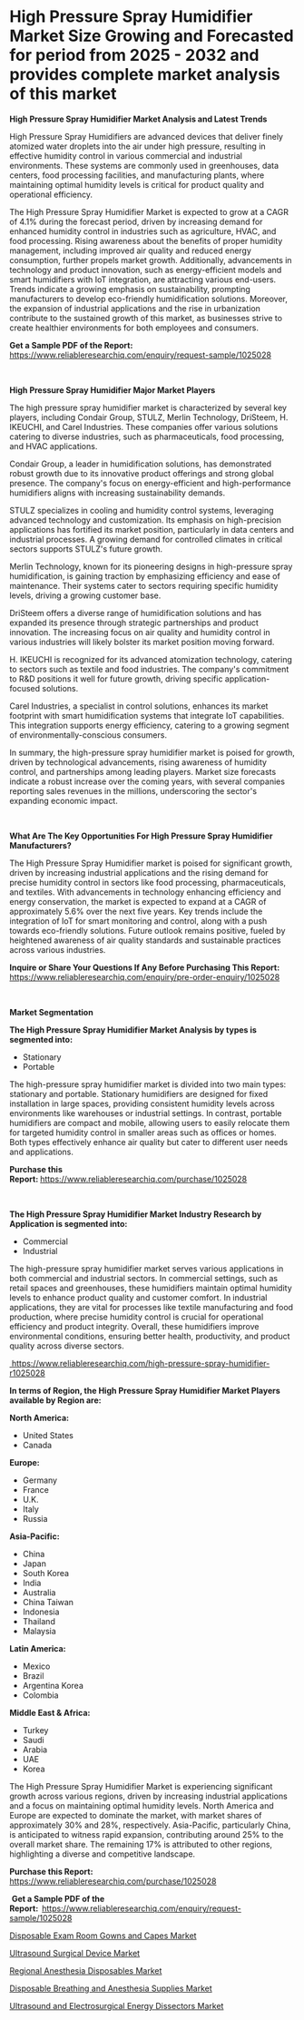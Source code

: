 <p><h1>High Pressure Spray Humidifier Market Size Growing and Forecasted for period from 2025 - 2032 and provides complete market analysis of this market</h1></p><p><strong>High Pressure Spray Humidifier Market Analysis and Latest Trends</strong></p>
<p><p>High Pressure Spray Humidifiers are advanced devices that deliver finely atomized water droplets into the air under high pressure, resulting in effective humidity control in various commercial and industrial environments. These systems are commonly used in greenhouses, data centers, food processing facilities, and manufacturing plants, where maintaining optimal humidity levels is critical for product quality and operational efficiency.</p><p>The High Pressure Spray Humidifier Market is expected to grow at a CAGR of 4.1% during the forecast period, driven by increasing demand for enhanced humidity control in industries such as agriculture, HVAC, and food processing. Rising awareness about the benefits of proper humidity management, including improved air quality and reduced energy consumption, further propels market growth. Additionally, advancements in technology and product innovation, such as energy-efficient models and smart humidifiers with IoT integration, are attracting various end-users. Trends indicate a growing emphasis on sustainability, prompting manufacturers to develop eco-friendly humidification solutions. Moreover, the expansion of industrial applications and the rise in urbanization contribute to the sustained growth of this market, as businesses strive to create healthier environments for both employees and consumers.</p></p>
<p><strong>Get a Sample PDF of the Report:&nbsp;</strong> <a href="https://www.reliableresearchiq.com/enquiry/request-sample/1025028?utm_campaign=104&utm_medium=2&utm_source=Github&utm_content=ia&utm_term=22032025&utm_id=high-pressure-spray-humidifier">https://www.reliableresearchiq.com/enquiry/request-sample/1025028</a></p>
<p>&nbsp;</p>
<p><strong>High Pressure Spray Humidifier Major Market Players</strong></p>
<p><p>The high pressure spray humidifier market is characterized by several key players, including Condair Group, STULZ, Merlin Technology, DriSteem, H. IKEUCHI, and Carel Industries. These companies offer various solutions catering to diverse industries, such as pharmaceuticals, food processing, and HVAC applications.</p><p>Condair Group, a leader in humidification solutions, has demonstrated robust growth due to its innovative product offerings and strong global presence. The company's focus on energy-efficient and high-performance humidifiers aligns with increasing sustainability demands. </p><p>STULZ specializes in cooling and humidity control systems, leveraging advanced technology and customization. Its emphasis on high-precision applications has fortified its market position, particularly in data centers and industrial processes. A growing demand for controlled climates in critical sectors supports STULZ's future growth.</p><p>Merlin Technology, known for its pioneering designs in high-pressure spray humidification, is gaining traction by emphasizing efficiency and ease of maintenance. Their systems cater to sectors requiring specific humidity levels, driving a growing customer base.</p><p>DriSteem offers a diverse range of humidification solutions and has expanded its presence through strategic partnerships and product innovation. The increasing focus on air quality and humidity control in various industries will likely bolster its market position moving forward.</p><p>H. IKEUCHI is recognized for its advanced atomization technology, catering to sectors such as textile and food industries. The company's commitment to R&D positions it well for future growth, driving specific application-focused solutions.</p><p>Carel Industries, a specialist in control solutions, enhances its market footprint with smart humidification systems that integrate IoT capabilities. This integration supports energy efficiency, catering to a growing segment of environmentally-conscious consumers.</p><p>In summary, the high-pressure spray humidifier market is poised for growth, driven by technological advancements, rising awareness of humidity control, and partnerships among leading players. Market size forecasts indicate a robust increase over the coming years, with several companies reporting sales revenues in the millions, underscoring the sector's expanding economic impact.</p></p>
<p>&nbsp;</p>
<p><strong>What Are The Key Opportunities For High Pressure Spray Humidifier Manufacturers?</strong></p>
<p><p>The High Pressure Spray Humidifier market is poised for significant growth, driven by increasing industrial applications and the rising demand for precise humidity control in sectors like food processing, pharmaceuticals, and textiles. With advancements in technology enhancing efficiency and energy conservation, the market is expected to expand at a CAGR of approximately 5.6% over the next five years. Key trends include the integration of IoT for smart monitoring and control, along with a push towards eco-friendly solutions. Future outlook remains positive, fueled by heightened awareness of air quality standards and sustainable practices across various industries.</p></p>
<p><strong>Inquire or Share Your Questions If Any Before Purchasing This Report:</strong> <a href="https://www.reliableresearchiq.com/enquiry/pre-order-enquiry/1025028?utm_campaign=104&utm_medium=2&utm_source=Github&utm_content=ia&utm_term=22032025&utm_id=high-pressure-spray-humidifier">https://www.reliableresearchiq.com/enquiry/pre-order-enquiry/1025028</a></p>
<p>&nbsp;</p>
<p><strong>Market Segmentation</strong></p>
<p><strong>The High Pressure Spray Humidifier Market Analysis by types is segmented into:</strong></p>
<p><ul><li>Stationary</li><li>Portable</li></ul></p>
<p><p>The high-pressure spray humidifier market is divided into two main types: stationary and portable. Stationary humidifiers are designed for fixed installation in large spaces, providing consistent humidity levels across environments like warehouses or industrial settings. In contrast, portable humidifiers are compact and mobile, allowing users to easily relocate them for targeted humidity control in smaller areas such as offices or homes. Both types effectively enhance air quality but cater to different user needs and applications.</p></p>
<p><strong>Purchase this Report:&nbsp;</strong><a href="https://www.reliableresearchiq.com/purchase/1025028?utm_campaign=104&utm_medium=2&utm_source=Github&utm_content=ia&utm_term=22032025&utm_id=high-pressure-spray-humidifier">https://www.reliableresearchiq.com/purchase/1025028</a></p>
<p>&nbsp;</p>
<p><strong>The High Pressure Spray Humidifier Market Industry Research by Application is segmented into:</strong></p>
<p><ul><li>Commercial</li><li>Industrial</li></ul></p>
<p><p>The high-pressure spray humidifier market serves various applications in both commercial and industrial sectors. In commercial settings, such as retail spaces and greenhouses, these humidifiers maintain optimal humidity levels to enhance product quality and customer comfort. In industrial applications, they are vital for processes like textile manufacturing and food production, where precise humidity control is crucial for operational efficiency and product integrity. Overall, these humidifiers improve environmental conditions, ensuring better health, productivity, and product quality across diverse sectors.</p></p>
<p><a href="https://www.reliableresearchiq.com/high-pressure-spray-humidifier-r1025028?utm_campaign=104&utm_medium=2&utm_source=Github&utm_content=ia&utm_term=22032025&utm_id=high-pressure-spray-humidifier">&nbsp;https://www.reliableresearchiq.com/high-pressure-spray-humidifier-r1025028</a></p>
<p><strong>In terms of Region, the High Pressure Spray Humidifier Market Players available by Region are:</strong></p>
<p>
    <p> <strong> North America: </strong>
        <ul>
            <li>United States</li>
            <li>Canada</li>
        </ul>
        </p> 
    <p> <strong> Europe: </strong>
        <ul>
            <li>Germany</li>
            <li>France</li>
            <li>U.K.</li>
            <li>Italy</li>
            <li>Russia</li>
        </ul>
        </p> 
    <p> <strong> Asia-Pacific: </strong>
        <ul>
            <li>China</li>
            <li>Japan</li>
            <li>South Korea</li>
            <li>India</li>
            <li>Australia</li>
            <li>China Taiwan</li>
            <li>Indonesia</li>
            <li>Thailand</li>
            <li>Malaysia</li>
        </ul>
        </p> 
    <p> <strong> Latin America: </strong>
        <ul>
            <li>Mexico</li>
            <li>Brazil</li>
            <li>Argentina Korea</li>
            <li>Colombia</li>
        </ul>
        </p> 
    <p> <strong> Middle East & Africa: </strong>
        <ul>
            <li>Turkey</li>
            <li>Saudi</li>
            <li>Arabia</li>
            <li>UAE</li>
            <li>Korea</li>
        </ul>
    </p>
    </p>
<p><p>The High Pressure Spray Humidifier Market is experiencing significant growth across various regions, driven by increasing industrial applications and a focus on maintaining optimal humidity levels. North America and Europe are expected to dominate the market, with market shares of approximately 30% and 28%, respectively. Asia-Pacific, particularly China, is anticipated to witness rapid expansion, contributing around 25% to the overall market share. The remaining 17% is attributed to other regions, highlighting a diverse and competitive landscape.</p></p>
<p><strong>Purchase this Report: </strong><a href="https://www.reliableresearchiq.com/purchase/1025028?utm_campaign=104&utm_medium=2&utm_source=Github&utm_content=ia&utm_term=22032025&utm_id=high-pressure-spray-humidifier">https://www.reliableresearchiq.com/purchase/1025028</a></p>
<p>&nbsp;<strong>Get a Sample PDF of the Report:&nbsp;&nbsp;</strong><a href="https://www.reliableresearchiq.com/enquiry/request-sample/1025028?utm_campaign=104&utm_medium=2&utm_source=Github&utm_content=ia&utm_term=22032025&utm_id=high-pressure-spray-humidifier">https://www.reliableresearchiq.com/enquiry/request-sample/1025028</a></p>
<p><strong></strong></p>
<p><p><a href="https://github.com/cavushjla/Market-Research-Report-List-1/blob/main/disposable-exam-room-gowns-and-capes-market.md?utm_campaign=104&utm_medium=2&utm_source=Github&utm_content=ia&utm_term=22032025&utm_id=high-pressure-spray-humidifier">Disposable Exam Room Gowns and Capes Market</a></p><p><a href="https://github.com/hoppeellia6b/Market-Research-Report-List-1/blob/main/ultrasound-surgical-device-market.md?utm_campaign=104&utm_medium=2&utm_source=Github&utm_content=ia&utm_term=22032025&utm_id=high-pressure-spray-humidifier">Ultrasound Surgical Device Market</a></p><p><a href="https://github.com/kleyderoomes/Market-Research-Report-List-1/blob/main/regional-anesthesia-disposables-market.md?utm_campaign=104&utm_medium=2&utm_source=Github&utm_content=ia&utm_term=22032025&utm_id=high-pressure-spray-humidifier">Regional Anesthesia Disposables Market</a></p><p><a href="https://github.com/evraltandre36/Market-Research-Report-List-1/blob/main/disposable-breathing-and-anesthesia-supplies-market.md?utm_campaign=104&utm_medium=2&utm_source=Github&utm_content=ia&utm_term=22032025&utm_id=high-pressure-spray-humidifier">Disposable Breathing and Anesthesia Supplies Market</a></p><p><a href="https://github.com/nedzazollo74/Market-Research-Report-List-1/blob/main/ultrasound-and-electrosurgical-energy-dissectors-market.md?utm_campaign=104&utm_medium=2&utm_source=Github&utm_content=ia&utm_term=22032025&utm_id=high-pressure-spray-humidifier">Ultrasound and Electrosurgical Energy Dissectors Market</a></p></p>